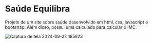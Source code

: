 ﻿# Saúde Equilibra

 Projeto de um site sobre saúde desenvolvido em html, css, javascript e bootstrap. Além disso, possui uma calculado para calcular o IMC.

![Captura de tela 2024-09-22 185823](https://github.com/user-attachments/assets/288b2f66-2400-410a-8908-21efcc00c599)
